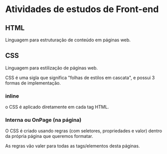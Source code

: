 # Atividades de estudos de Front-end

## HTML

Linguagem para estruturação de conteúdo em páginas web.

## CSS 

Linguagem para estilização de páginas web.

CSS é uma sigla que significa "folhas de estilos em cascata", e possui 3 formas de implementação.

### inline 

o CSS é aplicado diretamente em cada tag HTML.

### Interna ou OnPage (na página)

O CSS é criado usando regras (com seletores, propriedades e valor) dentro da própria página que queremos formatar. 

As regras vão valer para todas as tags/elementos desta páginas. 
